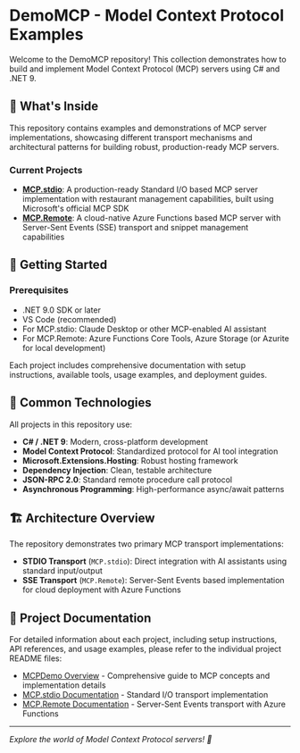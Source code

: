 # DemoMCP - Model Context Protocol Examples

Welcome to the DemoMCP repository! This collection demonstrates how to build and implement Model Context Protocol (MCP) servers using C# and .NET 9.

## 🚀 What's Inside

This repository contains examples and demonstrations of MCP server implementations, showcasing different transport mechanisms and architectural patterns for building robust, production-ready MCP servers.

### Current Projects

- **[MCP.stdio](MCPDemo/MCP.stdio/)**: A production-ready Standard I/O based MCP server implementation with restaurant management capabilities, built using Microsoft's official MCP SDK
- **[MCP.Remote](MCPDemo/MCP.Remote/)**: A cloud-native Azure Functions based MCP server with Server-Sent Events (SSE) transport and snippet management capabilities

## 🚀 Getting Started

### Prerequisites
- .NET 9.0 SDK or later
- VS Code (recommended)
- For MCP.stdio: Claude Desktop or other MCP-enabled AI assistant
- For MCP.Remote: Azure Functions Core Tools, Azure Storage (or Azurite for local development)

Each project includes comprehensive documentation with setup instructions, available tools, usage examples, and deployment guides.

## 🔧 Common Technologies

All projects in this repository use:
- **C# / .NET 9**: Modern, cross-platform development
- **Model Context Protocol**: Standardized protocol for AI tool integration
- **Microsoft.Extensions.Hosting**: Robust hosting framework
- **Dependency Injection**: Clean, testable architecture
- **JSON-RPC 2.0**: Standard remote procedure call protocol
- **Asynchronous Programming**: High-performance async/await patterns

## 🏗️ Architecture Overview

The repository demonstrates two primary MCP transport implementations:

- **STDIO Transport** (`MCP.stdio`): Direct integration with AI assistants using standard input/output
- **SSE Transport** (`MCP.Remote`): Server-Sent Events based implementation for cloud deployment with Azure Functions

## 📖 Project Documentation

For detailed information about each project, including setup instructions, API references, and usage examples, please refer to the individual project README files:

- [MCPDemo Overview](MCPDemo/ReadMe.md) - Comprehensive guide to MCP concepts and implementation details
- [MCP.stdio Documentation](MCPDemo/MCP.stdio/README.md) - Standard I/O transport implementation
- [MCP.Remote Documentation](MCPDemo/MCP.Remote/README.md) - Server-Sent Events transport with Azure Functions

---

*Explore the world of Model Context Protocol servers! 🚀*